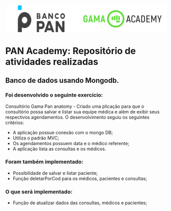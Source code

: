 <img alt="logo banco pan e gama academy" src="https://github.com/joaomhernandes/PAN-Academy/blob/main/Assets/gama-pan-academy-logo.svg" style="width: 300%, height: auto, margin-left: auto, margin-left: auto" />

# PAN Academy: Repositório de atividades realizadas

## Banco de dados usando Mongodb.

### Foi desenvolvido o seguinte exercício:

Consultório Gama Pan anatomy - Criado uma plicação para que o consultório possa salvar e listar sua equipe médica e além de exibir seus respectivos agendamentos. O desenvolvimento seguiu os seguintes critérios:
- A aplicação possue conexão com o mongo DB;
- Utiliza o padrão MVC;
- Os agendamentos possuem data e o médico referente;
- A aplicação lista as consultas e os médicos.

### Foram também implementado:

- Possibilidade de salvar e listar paciente;
- Função deletarPorCod para os médicos, pacientes e consultas;

### O que será implementado:

 - Função de atualizar dados das consultas, médicos e pacientes;


